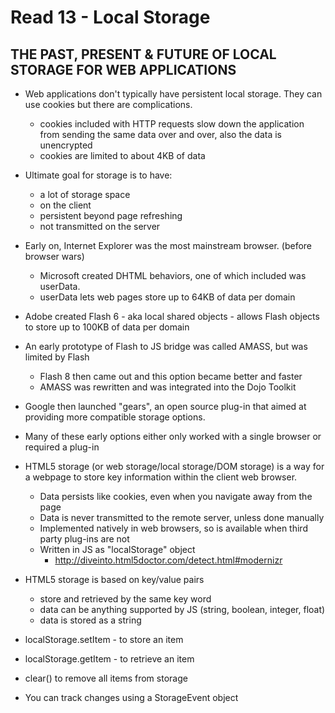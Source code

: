 # Read 13 - Local Storage

## THE PAST, PRESENT & FUTURE OF LOCAL STORAGE FOR WEB APPLICATIONS

  - Web applications don't typically have persistent local storage. They can use cookies but there are complications. 
    - cookies included with HTTP requests slow down the application from sending the same data over and over, also the data is unencrypted
    - cookies are limited to about 4KB of data

  - Ultimate goal for storage is to have: 
    - a lot of storage space
    - on the client
    - persistent beyond page refreshing
    - not transmitted on the server

  - Early on, Internet Explorer was the most mainstream browser. (before browser wars)
    - Microsoft created DHTML behaviors, one of which included was userData. 
    - userData lets web pages store up to 64KB of data per domain
  
  - Adobe created Flash 6 - aka local shared objects - allows Flash objects to store up to 100KB of data per domain
  - An early prototype of Flash to JS bridge was called AMASS, but was limited by Flash
    - Flash 8 then came out and this option became better and faster
    - AMASS was rewritten and was integrated into the Dojo Toolkit

  - Google then launched "gears", an open source plug-in that aimed at providing more compatible storage options.
  - Many of these early options either only worked with a single browser or required a plug-in

  - HTML5 storage (or web storage/local storage/DOM storage) is a way for a webpage to store key information within the client web browser.
    - Data persists like cookies, even when you navigate away from the page
    - Data is never transmitted to the remote server, unless done manually
    - Implemented natively in web browsers, so is available when third party plug-ins are not
    - Written in JS as "localStorage" object
      - http://diveinto.html5doctor.com/detect.html#modernizr

  - HTML5 storage is based on key/value pairs
    - store and retrieved by the same key word
    - data can be anything supported by JS (string, boolean, integer, float)
    - data is stored as a string
  - localStorage.setItem - to store an item
  - localStorage.getItem - to retrieve an item
  - clear() to remove all items from storage
  - You can track changes using a StorageEvent object